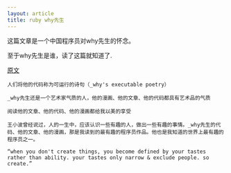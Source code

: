 ```yaml
---
layout: article
title: ruby why先生
---
```


这篇文章是一个中国程序员对why先生的怀念。

至于why先生是谁，读了这篇就知道了.

[原文](https://www.douban.com/note/64005602/)



```
人们将他的代码称为可运行的诗句（_why's executable poetry）
```

```
_why先生还是一个艺术家气质的人，他的漫画、他的文章、他的代码都具有艺术品的气质
```

```
阅读他的文章、他的代码、他的漫画都给我以美的享受
```

```
王小波曾经说过，人的一生中，应该认识一些有趣的人，做出一些有趣的事情。_why先生的代码、他的文章、他的漫画，那是我读到的最有趣的程序员作品。他也是我知道的世界上最有趣的程序员之一。
```

```
“when you don't create things, you become defined by your tastes rather than ability. your tastes only narrow & exclude people. so create.”
```


